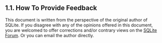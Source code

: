 ## 1\.1\. How To Provide Feedback



This document is written from the perspective of the original author of SQLite.
If you disagree with any of the opinions offered in this document, you are
welcomed to offer corrections and/or contrary views on the
[SQLite Forum](https://sqlite.org/forum). Or you can email the author
directly.



